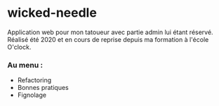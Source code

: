 # wicked-needle

Application web pour mon tatoueur avec partie admin lui étant réservé.
Réalisé été 2020 et en cours de reprise depuis ma formation à l'école O'clock.
### Au menu : 
 - Refactoring
 - Bonnes pratiques
 - Fignolage
